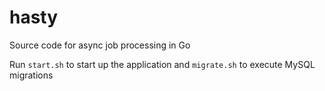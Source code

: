 # hasty

Source code for async job processing in Go

Run `start.sh` to start up the application and `migrate.sh` to execute MySQL migrations
